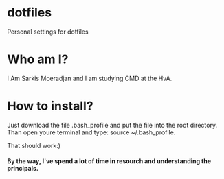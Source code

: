 # dotfiles
Personal settings for dotfiles

# Who am I? 
I Am Sarkis Moeradjan and I am studying CMD at the HvA.

# How to install?

Just download the file .bash_profile and put the file into the root directory. Than open youre terminal and type: source ~/.bash_profile.

That should work:)

#### By the way, I've spend a lot of time in resourch and understanding the principals.
